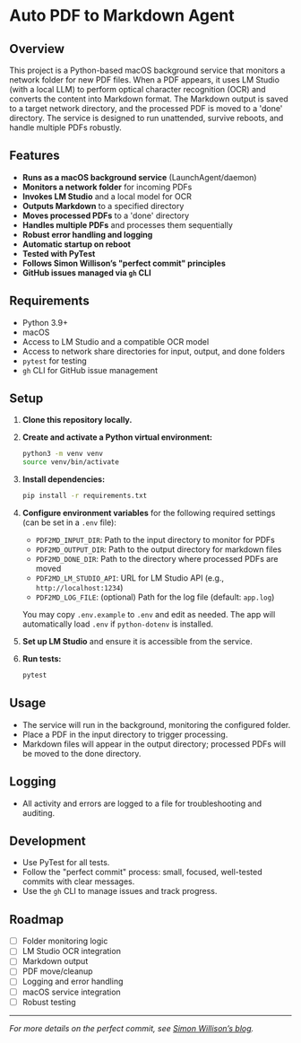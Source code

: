 # Auto PDF to Markdown Agent

## Overview
This project is a Python-based macOS background service that monitors a network folder for new PDF files. When a PDF appears, it uses LM Studio (with a local LLM) to perform optical character recognition (OCR) and converts the content into Markdown format. The Markdown output is saved to a target network directory, and the processed PDF is moved to a 'done' directory. The service is designed to run unattended, survive reboots, and handle multiple PDFs robustly.

## Features
- **Runs as a macOS background service** (LaunchAgent/daemon)
- **Monitors a network folder** for incoming PDFs
- **Invokes LM Studio** and a local model for OCR
- **Outputs Markdown** to a specified directory
- **Moves processed PDFs** to a 'done' directory
- **Handles multiple PDFs** and processes them sequentially
- **Robust error handling and logging**
- **Automatic startup on reboot**
- **Tested with PyTest**
- **Follows Simon Willison’s "perfect commit" principles**
- **GitHub issues managed via `gh` CLI**

## Requirements
- Python 3.9+
- macOS
- Access to LM Studio and a compatible OCR model
- Access to network share directories for input, output, and done folders
- `pytest` for testing
- `gh` CLI for GitHub issue management

## Setup
1. **Clone this repository locally.**
2. **Create and activate a Python virtual environment:**
   ```sh
   python3 -m venv venv
   source venv/bin/activate
   ```
3. **Install dependencies:**
   ```sh
   pip install -r requirements.txt
   ```
4. **Configure environment variables** for the following required settings (can be set in a `.env` file):
   - `PDF2MD_INPUT_DIR`: Path to the input directory to monitor for PDFs
   - `PDF2MD_OUTPUT_DIR`: Path to the output directory for markdown files
   - `PDF2MD_DONE_DIR`: Path to the directory where processed PDFs are moved
   - `PDF2MD_LM_STUDIO_API`: URL for LM Studio API (e.g., `http://localhost:1234`)
   - `PDF2MD_LOG_FILE`: (optional) Path for the log file (default: `app.log`)

   You may copy `.env.example` to `.env` and edit as needed. The app will automatically load `.env` if `python-dotenv` is installed.
5. **Set up LM Studio** and ensure it is accessible from the service.
6. **Run tests:**
   ```sh
   pytest
   ```

## Usage
- The service will run in the background, monitoring the configured folder.
- Place a PDF in the input directory to trigger processing.
- Markdown files will appear in the output directory; processed PDFs will be moved to the done directory.

## Logging
- All activity and errors are logged to a file for troubleshooting and auditing.

## Development
- Use PyTest for all tests.
- Follow the "perfect commit" process: small, focused, well-tested commits with clear messages.
- Use the `gh` CLI to manage issues and track progress.

## Roadmap
- [ ] Folder monitoring logic
- [ ] LM Studio OCR integration
- [ ] Markdown output
- [ ] PDF move/cleanup
- [ ] Logging and error handling
- [ ] macOS service integration
- [ ] Robust testing

---

*For more details on the perfect commit, see [Simon Willison’s blog](https://simonwillison.net/2020/Oct/9/perfect-commit/).*
